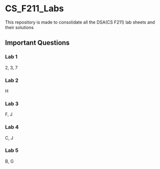 # CS_F211_Labs
This repository is made to consolidate all the DSA(CS F211) lab sheets and their solutions

## Important Questions

### Lab 1
2, 3, 7

### Lab 2
H

### Lab 3
F, J

### Lab 4
C, J

### Lab 5
B, G
